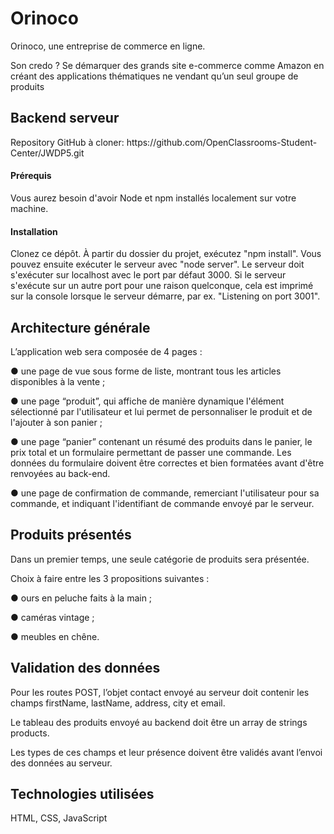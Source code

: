 # Orinoco

<p>Orinoco, une entreprise de commerce en ligne.</p>
<p>Son credo ? Se démarquer des grands site e-commerce comme Amazon en créant des applications thématiques ne vendant qu’un seul groupe de produits</p>

<h2>Backend serveur</h2>

<p>Repository GitHub à cloner: https://github.com/OpenClassrooms-Student-Center/JWDP5.git</p>

<h4>Prérequis</h4>

<p>Vous aurez besoin d'avoir Node et npm installés localement sur votre machine.</p>

<h4>Installation</h4>

<p>Clonez ce dépôt. À partir du dossier du projet, exécutez "npm install". Vous pouvez ensuite exécuter le serveur avec "node server". Le serveur doit s'exécuter sur localhost avec le port par défaut 3000. Si le serveur s'exécute sur un autre port pour une raison quelconque, cela est imprimé sur la console lorsque le serveur démarre, par ex. "Listening on port 3001".</p>

<h2>Architecture générale</h2>

<p>L’application web sera composée de 4 pages :</p>

<p>● une page de vue sous forme de liste, montrant tous les articles disponibles
à la vente ;</p>
<p>● une page “produit”, qui affiche de manière dynamique l'élément
sélectionné par l'utilisateur et lui permet de personnaliser le produit et de
l'ajouter à son panier ;</p>
<p>● une page “panier” contenant un résumé des produits dans le panier, le prix
total et un formulaire permettant de passer une commande. Les données
du formulaire doivent être correctes et bien formatées avant d'être
renvoyées au back-end.</p>
<p>● une page de confirmation de commande, remerciant l'utilisateur pour sa
commande, et indiquant l'identifiant de commande envoyé par le serveur.</p>

<h2>Produits présentés</h2>

<p>Dans un premier temps, une seule catégorie de produits sera présentée.</p>
<p>Choix à faire entre les 3 propositions suivantes :</p>
<p>● ours en peluche faits à la main ;</p>
<p>● caméras vintage ;</p>
<p>● meubles en chêne.</p>

<h2>Validation des données</h2>

<p>Pour les routes POST, l’objet contact envoyé au serveur doit contenir les champs
firstName, lastName, address, city et email.</p>
<p>Le tableau des produits envoyé au
backend doit être un array de strings products.</p>
<p>Les types de ces champs et leur
présence doivent être validés avant l’envoi des données au serveur.</p>

<h2>Technologies utilisées</h2>

<p>HTML, CSS, JavaScript</p>


